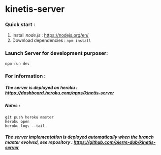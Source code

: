 # kinetis-server

### Quick start : 
1. Install *node.js* : https://nodejs.org/en/
2. Download dependencies : `npm install`

### Launch Server for development purposer: 
    npm run dev

### For information : 
##### The server is deployed on *heroku* : https://dashboard.heroku.com/apps/kinetis-server
##### Notes :  
    git push heroku master 
    heroku open
    heroku logs --tail
##### The server implementation is deployed automatically when the branch master evolved, see repository : https://github.com/pierre-dub/kinetis-server

